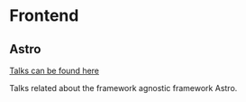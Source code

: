 # Frontend

## Astro

[Talks can be found here](./astro/)

Talks related about the framework agnostic framework Astro.
